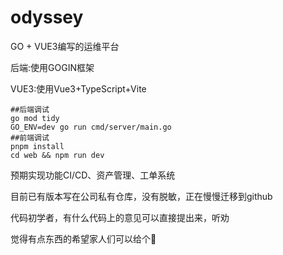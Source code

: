 # odyssey
GO + VUE3编写的运维平台

后端:使用GOGIN框架

VUE3:使用Vue3+TypeScript+Vite

```
##后端调试
go mod tidy
GO_ENV=dev go run cmd/server/main.go
##前端调试
pnpm install
cd web && npm run dev
```

预期实现功能CI/CD、资产管理、工单系统

目前已有版本写在公司私有仓库，没有脱敏，正在慢慢迁移到github

代码初学者，有什么代码上的意见可以直接提出来，听劝

觉得有点东西的希望家人们可以给个🌟
